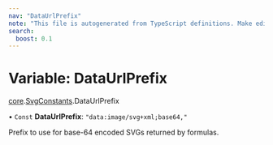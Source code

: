 ```yaml
---
nav: "DataUrlPrefix"
note: "This file is autogenerated from TypeScript definitions. Make edits to the comments in the TypeScript file and then run `make docs` to regenerate this file."
search:
  boost: 0.1
---
```

# Variable: DataUrlPrefix

[core](../modules/core.md).[SvgConstants](../modules/core.SvgConstants.md).DataUrlPrefix

• `Const` **DataUrlPrefix**: ``"data:image/svg+xml;base64,"``

Prefix to use for base-64 encoded SVGs returned by formulas.
